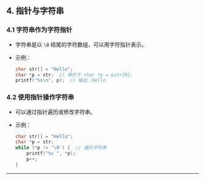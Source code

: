 ## **4. 指针与字符串**

### **4.1 字符串作为字符指针**

- 字符串是以 `\0` 结尾的字符数组，可以用字符指针表示。
- 示例：

  ```c
  char str[] = "Hello";
  char *p = str;  // 等价于 char *p = &str[0];
  printf("%s\n", p);  // 输出：Hello
  ```

### **4.2 使用指针操作字符串**

- 可以通过指针遍历或修改字符串。
- 示例：

  ```c
  char str[] = "Hello";
  char *p = str;
  while (*p != '\0') {  // 遍历字符串
      printf("%c ", *p);
      p++;
  }
  ```

---